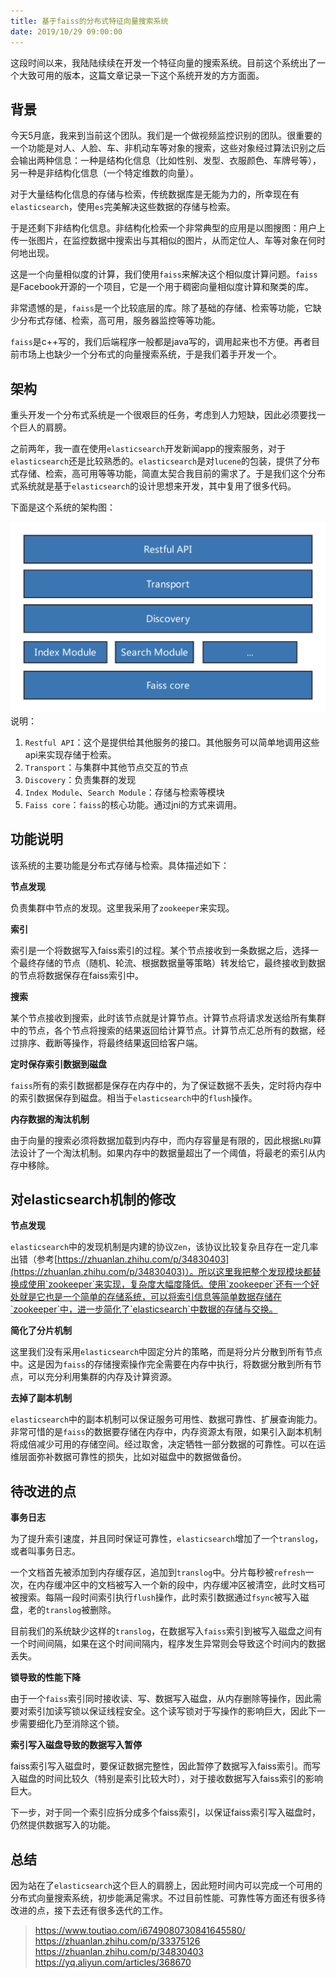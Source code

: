 ```yaml
---
title: 基于faiss的分布式特征向量搜索系统
date: 2019/10/29 09:00:00
---
```


这段时间以来，我陆陆续续在开发一个特征向量的搜索系统。目前这个系统出了一个大致可用的版本，这篇文章记录一下这个系统开发的方方面面。

<!-- more -->

## 背景

今天5月底，我来到当前这个团队。我们是一个做视频监控识别的团队。很重要的一个功能是对人、人脸、车、非机动车等对象的搜索，这些对象经过算法识别之后会输出两种信息：一种是结构化信息（比如性别、发型、衣服颜色、车牌号等），另一种是非结构化信息（一个特定维数的向量）。

对于大量结构化信息的存储与检索，传统数据库是无能为力的，所幸现在有`elasticsearch`，使用`es`完美解决这些数据的存储与检索。

于是还剩下非结构化信息。非结构化检索一个非常典型的应用是以图搜图：用户上传一张图片，在监控数据中搜索出与其相似的图片，从而定位人、车等对象在何时何地出现。

这是一个向量相似度的计算，我们使用`faiss`来解决这个相似度计算问题。`faiss`是Facebook开源的一个项目，它是一个用于稠密向量相似度计算和聚类的库。

非常遗憾的是，`faiss`是一个比较底层的库。除了基础的存储、检索等功能，它缺少分布式存储、检索，高可用，服务器监控等等功能。

`faiss`是c++写的，我们后端程序一般都是java写的，调用起来也不方便。再者目前市场上也缺少一个分布式的向量搜索系统，于是我们着手开发一个。

## 架构

重头开发一个分布式系统是一个很艰巨的任务，考虑到人力短缺，因此必须要找一个巨人的肩膀。

之前两年，我一直在使用`elasticsearch`开发新闻app的搜索服务，对于`elasticsearch`还是比较熟悉的。`elasticsearch`是对`lucene`的包装，提供了分布式存储、检索，高可用等等功能，简直太契合我目前的需求了。于是我们这个分布式系统就是基于`elasticsearch`的设计思想来开发，其中复用了很多代码。

下面是这个系统的架构图：

![elasticfaiss](media/elasticfaiss.png)
说明：

1. `Restful API`：这个是提供给其他服务的接口。其他服务可以简单地调用这些api来实现存储于检索。
2. `Transport`：与集群中其他节点交互的节点
3. `Discovery`：负责集群的发现
4. `Index Module`、`Search Module`：存储与检索等模块
5. `Faiss core`：`faiss`的核心功能。通过jni的方式来调用。

## 功能说明

该系统的主要功能是分布式存储与检索。具体描述如下：

**节点发现**

负责集群中节点的发现。这里我采用了`zookeeper`来实现。

**索引**

索引是一个将数据写入faiss索引的过程。某个节点接收到一条数据之后，选择一个最终存储的节点（随机、轮流、根据数据量等策略）转发给它，最终接收到数据的节点将数据保存在faiss索引中。

**搜索**

某个节点接收到搜索，此时该节点就是计算节点。计算节点将请求发送给所有集群中的节点，各个节点将搜索的结果返回给计算节点。计算节点汇总所有的数据，经过排序、截断等操作，将最终结果返回给客户端。

**定时保存索引数据到磁盘**

`faiss`所有的索引数据都是保存在内存中的，为了保证数据不丢失，定时将内存中的索引数据保存到磁盘。相当于`elasticsearch`中的`flush`操作。

**内存数据的淘汰机制**

由于向量的搜索必须将数据加载到内存中，而内存容量是有限的，因此根据`LRU`算法设计了一个淘汰机制。如果内存中的数据量超出了一个阈值，将最老的索引从内存中移除。

## 对elasticsearch机制的修改

**节点发现**

`elasticsearch`中的发现机制是内建的协议`Zen`，该协议比较复杂且存在一定几率出错（参考[https://zhuanlan.zhihu.com/p/34830403](https://zhuanlan.zhihu.com/p/34830403)）。所以这里我把整个发现模块都替换成使用`zookeeper`来实现，复杂度大幅度降低。使用`zookeeper`还有一个好处就是它也是一个简单的存储系统，可以将索引信息等简单数据存储在`zookeeper`中，进一步简化了`elasticsearch`中数据的存储与交换。

**简化了分片机制**

这里我们没有采用`elasticsearch`中固定分片的策略，而是将分片分散到所有节点中。这是因为`faiss`的存储搜索操作完全需要在内存中执行，将数据分散到所有节点，可以充分利用集群的内存及计算资源。

**去掉了副本机制**

`elasticsearch`中的副本机制可以保证服务可用性、数据可靠性、扩展查询能力。非常可惜的是`faiss`的数据要存储在内存中，内存资源太有限，如果引入副本机制将成倍减少可用的存储空间。经过取舍，决定牺牲一部分数据的可靠性。可以在运维层面弥补数据可靠性的损失，比如对磁盘中的数据做备份。

## 待改进的点

**事务日志**

为了提升索引速度，并且同时保证可靠性，`elasticsearch`增加了一个`translog`，或者叫事务日志。

一个文档首先被添加到内存缓存区，追加到`translog`中。分片每秒被`refresh`一次，在内存缓冲区中的文档被写入一个新的段中，内存缓冲区被清空，此时文档可被搜索。每隔一段时间索引执行`flush`操作，此时索引数据通过`fsync`被写入磁盘，老的`translog`被删除。

目前我们的系统缺少这样的`translog`，在数据写入`faiss`索引到被写入磁盘之间有一个时间间隔，如果在这个时间间隔内，程序发生异常则会导致这个时间内的数据丢失。

**锁导致的性能下降**

由于一个`faiss`索引同时接收读、写、数据写入磁盘，从内存删除等操作，因此需要对索引加读写锁以保证线程安全。这个读写锁对于写操作的影响巨大，因此下一步需要细化乃至消除这个锁。

**索引写入磁盘导致的数据写入暂停**

faiss索引写入磁盘时，要保证数据完整性，因此暂停了数据写入faiss索引。而写入磁盘的时间比较久（特别是索引比较大时），对于接收数据写入faiss索引的影响巨大。

下一步，对于同一个索引应拆分成多个faiss索引，以保证faiss索引写入磁盘时，仍然提供数据写入的功能。

## 总结

因为站在了`elasticsearch`这个巨人的肩膀上，因此短时间内可以完成一个可用的分布式向量搜索系统，初步能满足需求。不过目前性能、可靠性等方面还有很多待改进的点，接下去还有很多迭代的工作。































> https://www.toutiao.com/i6749080730841645580/
> https://zhuanlan.zhihu.com/p/33375126
> https://zhuanlan.zhihu.com/p/34830403
> https://yq.aliyun.com/articles/368670
